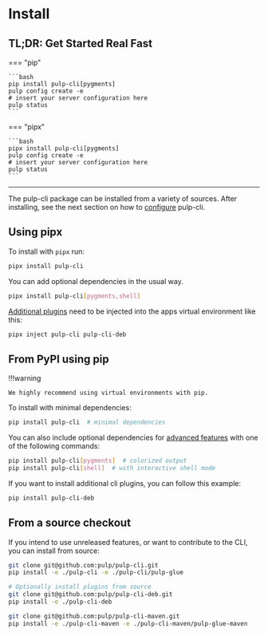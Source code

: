 # Install

## TL;DR: Get Started Real Fast

=== "pip"

    ```bash
    pip install pulp-cli[pygments]
    pulp config create -e
    # insert your server configuration here
    pulp status
    ```

=== "pipx"

    ```bash
    pipx install pulp-cli[pygments]
    pulp config create -e
    # insert your server configuration here
    pulp status
    ```

---

The pulp-cli package can be installed from a variety of sources.
After installing, see the next section on how to [configure](configuration.md) pulp-cli.

## Using pipx

To install with `pipx` run:
```bash
pipx install pulp-cli
```

You can add optional dependencies in the usual way.
```bash
pipx install pulp-cli[pygments,shell]
```

[Additional plugins](index.md#cli-plugins) need to be injected into the apps virtual environment like this:
```bash
pipx inject pulp-cli pulp-cli-deb
```

## From PyPI using pip

!!!warning

    We highly recommend using virtual environments with pip.

To install with minimal dependencies:
```bash
pip install pulp-cli  # minimal dependencies
```

You can also include optional dependencies for [advanced features](advanced_features.md) with one of the following commands:
```bash
pip install pulp-cli[pygments]  # colorized output
pip install pulp-cli[shell]  # with interactive shell mode
```

If you want to install additional cli plugins, you can follow this example:
```bash
pip install pulp-cli-deb
```

## From a source checkout

If you intend to use unreleased features, or want to contribute to the CLI, you can install from source:
```bash
git clone git@github.com:pulp/pulp-cli.git
pip install -e ./pulp-cli -e ./pulp-cli/pulp-glue

# Optionally install plugins from source
git clone git@github.com:pulp/pulp-cli-deb.git
pip install -e ./pulp-cli-deb

git clone git@github.com:pulp/pulp-cli-maven.git
pip install -e ./pulp-cli-maven -e ./pulp-cli-maven/pulp-glue-maven
```
